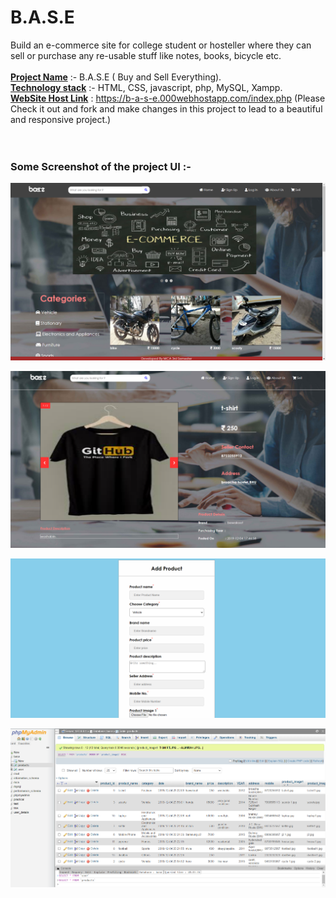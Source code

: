 # B.A.S.E
Build an e-commerce site for college student or hosteller where they can sell or purchase any re-usable stuff like notes, books, bicycle etc. </br></br>
<b><u>Project Name</u></b> :- B.A.S.E ( Buy and Sell Everything).</br>
<b><u>Technology stack</u></b> :- HTML, CSS, javascript, php, MySQL, Xampp.</br>
<b><u>WebSite Host Link</u></b> : https://b-a-s-e.000webhostapp.com/index.php  (Please Check it out and fork and make changes in this project to lead to a beautiful and responsive project.)
</br></br></br>
<h3> Some Screenshot of the project UI :- </h3>


![Screenshot (255)](https://github.com/AayushBarfa/BASE/blob/Master/Screenshots/Screenshot%20(255).png)


![Screenshot (256)](https://github.com/AayushBarfa/BASE/blob/Master/Screenshots/Screenshot%20(256).png)


![Screenshot (258)](https://github.com/AayushBarfa/BASE/blob/Master/Screenshots/Screenshot%20(258).png)


![Screenshot (259)](https://github.com/AayushBarfa/BASE/blob/Master/Screenshots/Screenshot%20(259).png)




